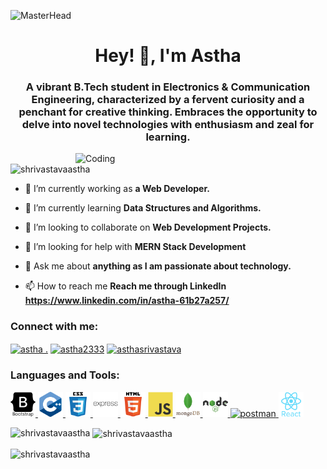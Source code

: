![MasterHead](https://user-images.githubusercontent.com/80781196/190216139-7697aa5a-c9a0-4bd6-80bf-3aca76a2e1c8.gif)
<h1 align="center">Hey! 👋, I'm Astha</h1>
<h3 align="center">A vibrant B.Tech student in Electronics & Communication Engineering, characterized by a fervent curiosity and a penchant for creative thinking. Embraces the opportunity to delve into novel technologies with enthusiasm and zeal for learning.</h3>
<img align="right" alt="Coding" width="400" src="https://media.tenor.com/QVC1Nmb9TwUAAAAi/coding.gif">


<p align="left"> <img src="https://komarev.com/ghpvc/?username=shrivastavaastha&label=Profile%20views&color=0e75b6&style=flat" alt="shrivastavaastha" /> </p>

- 🔭 I’m currently working as **a Web Developer.**

- 🌱 I’m currently learning **Data Structures and Algorithms.**

- 👯 I’m looking to collaborate on **Web Development Projects.**

- 🤝 I’m looking for help with **MERN Stack Development**

- 💬 Ask me about **anything as I am passionate about technology.**

- 📫 How to reach me **Reach me through LinkedIn https://www.linkedin.com/in/astha-61b27a257/**

<h3 align="left">Connect with me:</h3>
<p align="left">
<a href="https://www.linkedin.com/in/astha-61b27a257/" target="blank"><img align="center" src="https://raw.githubusercontent.com/rahuldkjain/github-profile-readme-generator/master/src/images/icons/Social/linked-in-alt.svg" alt="astha ." height="30" width="40" /></a>
<a href="https://www.hackerrank.com/astha2333" target="blank"><img align="center" src="https://raw.githubusercontent.com/rahuldkjain/github-profile-readme-generator/master/src/images/icons/Social/hackerrank.svg" alt="astha2333" height="30" width="40" /></a>
<a href="https://www.leetcode.com/asthasrivastava" target="blank"><img align="center" src="https://raw.githubusercontent.com/rahuldkjain/github-profile-readme-generator/master/src/images/icons/Social/leet-code.svg" alt="asthasrivastava" height="30" width="40" /></a>
</p>

<h3 align="left">Languages and Tools:</h3>
<p align="left"> <a href="https://getbootstrap.com" target="_blank" rel="noreferrer"> <img src="https://raw.githubusercontent.com/devicons/devicon/master/icons/bootstrap/bootstrap-plain-wordmark.svg" alt="bootstrap" width="40" height="40"/> </a> <a href="https://www.w3schools.com/cpp/" target="_blank" rel="noreferrer"> <img src="https://raw.githubusercontent.com/devicons/devicon/master/icons/cplusplus/cplusplus-original.svg" alt="cplusplus" width="40" height="40"/> </a> <a href="https://www.w3schools.com/css/" target="_blank" rel="noreferrer"> <img src="https://raw.githubusercontent.com/devicons/devicon/master/icons/css3/css3-original-wordmark.svg" alt="css3" width="40" height="40"/> </a> <a href="https://expressjs.com" target="_blank" rel="noreferrer"> <img src="https://raw.githubusercontent.com/devicons/devicon/master/icons/express/express-original-wordmark.svg" alt="express" width="40" height="40"/> </a> <a href="https://www.w3.org/html/" target="_blank" rel="noreferrer"> <img src="https://raw.githubusercontent.com/devicons/devicon/master/icons/html5/html5-original-wordmark.svg" alt="html5" width="40" height="40"/> </a> <a href="https://developer.mozilla.org/en-US/docs/Web/JavaScript" target="_blank" rel="noreferrer"> <img src="https://raw.githubusercontent.com/devicons/devicon/master/icons/javascript/javascript-original.svg" alt="javascript" width="40" height="40"/> </a> <a href="https://www.mongodb.com/" target="_blank" rel="noreferrer"> <img src="https://raw.githubusercontent.com/devicons/devicon/master/icons/mongodb/mongodb-original-wordmark.svg" alt="mongodb" width="40" height="40"/> </a> <a href="https://nodejs.org" target="_blank" rel="noreferrer"> <img src="https://raw.githubusercontent.com/devicons/devicon/master/icons/nodejs/nodejs-original-wordmark.svg" alt="nodejs" width="40" height="40"/> </a> <a href="https://postman.com" target="_blank" rel="noreferrer"> <img src="https://www.vectorlogo.zone/logos/getpostman/getpostman-icon.svg" alt="postman" width="40" height="40"/> </a> <a href="https://reactjs.org/" target="_blank" rel="noreferrer"> <img src="https://raw.githubusercontent.com/devicons/devicon/master/icons/react/react-original-wordmark.svg" alt="react" width="40" height="40"/> </a> </p>

<p><img align="left" src="https://github-readme-stats.vercel.app/api/top-langs?username=shrivastavaastha&show_icons=true&locale=en&layout=compact" alt="shrivastavaastha" /></p>

<p>&nbsp;<img align="center" src="https://github-readme-stats.vercel.app/api?username=shrivastavaastha&show_icons=true&locale=en" alt="shrivastavaastha" /></p>

<p><img align="center" src="https://github-readme-streak-stats.herokuapp.com/?user=shrivastavaastha&" alt="shrivastavaastha" /></p>

